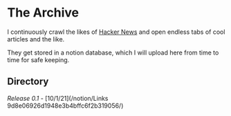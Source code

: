 ---
---

# The Archive

I continuously crawl the likes of [Hacker News](https://news.ycombinator.com/) and open endless tabs of cool articles and the like.

They get stored in a notion database, which I will upload here from time to time for safe keeping.

## Directory

_Release 0.1_ - [10/1/21](/notion/Links 9d8e06926d1948e3b4bffc6f2b319056/)
